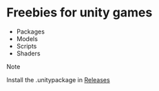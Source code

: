 # Freebies for unity games
* Packages
* Models
* Scripts
* Shaders
> [!NOTE]
> Install the .unitypackage in [Releases](https://github.com/Prutuo/freebies/releases)
